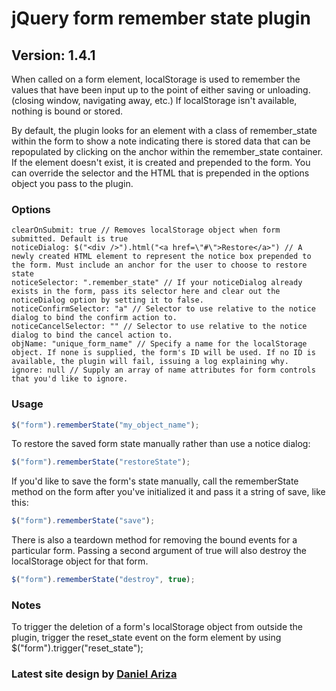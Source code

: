 # jQuery form remember state plugin

## Version: 1.4.1

When called on a form element, localStorage is used to remember the values that have been input up to the point of either saving or unloading. (closing window, navigating away, etc.) If localStorage isn't available, nothing is bound or stored.

By default, the plugin looks for an element with a class of remember_state within the form to show a note indicating there is stored data that can be repopulated by clicking on the anchor within the remember_state container. If the element doesn't exist, it is created and prepended to the form. You can override the selector and the HTML that is prepended in the options object you pass to the plugin.

### Options

    clearOnSubmit: true // Removes localStorage object when form submitted. Default is true
    noticeDialog: $("<div />").html("<a href=\"#\">Restore</a>") // A newly created HTML element to represent the notice box prepended to the form. Must include an anchor for the user to choose to restore state
    noticeSelector: ".remember_state" // If your noticeDialog already exists in the form, pass its selector here and clear out the noticeDialog option by setting it to false.
    noticeConfirmSelector: "a" // Selector to use relative to the notice dialog to bind the confirm action to.
    noticeCancelSelector: "" // Selector to use relative to the notice dialog to bind the cancel action to.
    objName: "unique_form_name" // Specify a name for the localStorage object. If none is supplied, the form's ID will be used. If no ID is available, the plugin will fail, issuing a log explaining why.
    ignore: null // Supply an array of name attributes for form controls that you'd like to ignore.

### Usage

```javascript
$("form").rememberState("my_object_name");
```
To restore the saved form state manually rather than use a notice dialog:

```javascript
$("form").rememberState("restoreState");
```

If you'd like to save the form's state manually, call the rememberState method on the form after you've initialized it and pass it a string of save, like this:

```javascript
$("form").rememberState("save");
```

There is also a teardown method for removing the bound events for a particular form. Passing a second argument of true will also destroy the localStorage object for that form.

```javascript
$("form").rememberState("destroy", true);
```


### Notes

To trigger the deletion of a form's localStorage object from outside the plugin, trigger the reset_state event on the form element by using $("form").trigger("reset_state");

### Latest site design by [Daniel Ariza](http://danielariza.com)
